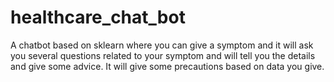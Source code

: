 # healthcare_chat_bot
A chatbot based on sklearn where you can give a symptom and it will ask you several questions related to your symptom and will tell you the details and give some advice.
It will give some precautions based on data you give.
